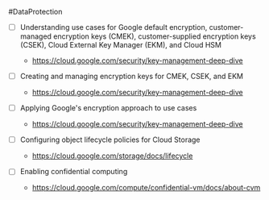 #DataProtection
- [ ] Understanding use cases for Google default encryption, customer-managed encryption keys (CMEK), customer-supplied encryption keys (CSEK), Cloud External Key Manager (EKM), and Cloud HSM
	- https://cloud.google.com/security/key-management-deep-dive

- [ ] Creating and managing encryption keys for CMEK, CSEK, and EKM
	- https://cloud.google.com/security/key-management-deep-dive

- [ ] Applying Google's encryption approach to use cases
	- https://cloud.google.com/security/key-management-deep-dive

- [ ] Configuring object lifecycle policies for Cloud Storage
	- https://cloud.google.com/storage/docs/lifecycle

- [ ] Enabling confidential computing
	- https://cloud.google.com/compute/confidential-vm/docs/about-cvm